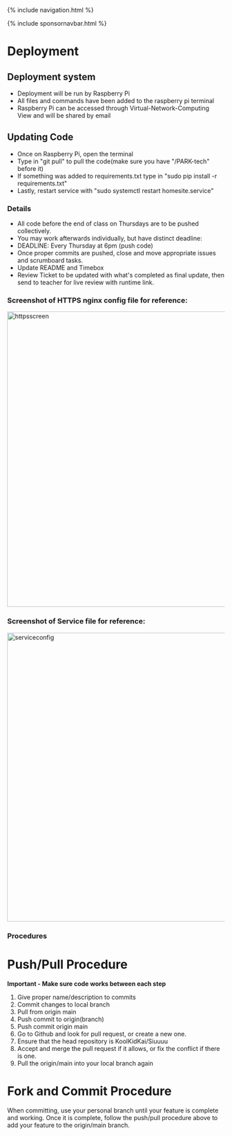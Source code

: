 {% include navigation.html %}

{% include sponsornavbar.html %}

# Deployment
## Deployment system

- Deployment will be run by Raspberry Pi
- All files and commands have been added to the raspberry pi terminal
- Raspberry Pi can be accessed through Virtual-Network-Computing View and will be shared by email
## Updating Code
- Once on Raspberry Pi, open the terminal
- Type in "git pull" to pull the code(make sure you have "/PARK-tech" before it)
- If something was added to requirements.txt type in "sudo pip install -r requirements.txt"
- Lastly, restart service with "sudo systemctl restart homesite.service"

### Details
- All code before the end of class on Thursdays are to be pushed collectively.
- You may work afterwards individually, but have distinct deadline:
- DEADLINE: Every Thursday at 6pm (push code)
- Once proper commits are pushed, close and move appropriate issues and scrumboard tasks.
- Update README and Timebox
- Review Ticket to be updated with what's completed as final update, then send to teacher for live review with runtime link.

### Screenshot of HTTPS nginx config file for reference: 
<img width="683" alt="httpsscreen" src="https://cdn.discordapp.com/attachments/749509501773807677/921201293039648768/Screen_Shot_2021-12-16_at_4.43.11_PM.png">

### Screenshot of Service file for reference:
<img width="668" alt="serviceconfig" src="https://cdn.discordapp.com/attachments/749509501773807677/921201340724703272/Screen_Shot_2021-12-16_at_4.43.53_PM.png">

### Procedures

# Push/Pull Procedure
**Important - Make sure code works between each step**
1. Give proper name/description to commits
2. Commit changes to local branch
3. Pull from origin main
4. Push commit to origin(branch)
5. Push commit origin main
6. Go to Github and look for pull request, or create a new one.
7. Ensure that the head repository is KoolKidKai/Siuuuu
8. Accept and merge the pull request if it allows, or fix the conflict if there is one.
9. Pull the origin/main into your local branch again

# Fork and Commit Procedure
When committing, use your personal branch until your feature is complete and working. Once it is complete, follow the push/pull procedure above to add your feature to the origin/main branch.
